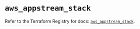 # `aws_appstream_stack`

Refer to the Terraform Registry for docs: [`aws_appstream_stack`](https://registry.terraform.io/providers/hashicorp/aws/5.33.0/docs/resources/appstream_stack).
